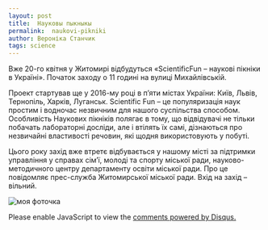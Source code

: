 ```yaml
---
layout: post
title:  Науковы пыкныкы
permalink:  naukovi-pikniki
author: Вероніка Станчик
tags: science
---
```


Вже 20-го квітня у Житомирі відбудуться «ScientificFun – наукові пікніки в Україні». Початок заходу о 11 годині на вулиці Михайлівській.

Проект стартував ще у 2016-му році в п’яти містах України: Київ, Львів, Тернопіль, Харків, Луганськ. Scientific Fun – це популяризація наук простим і водночас незвичним для нашого суспільства способом. Особливість Наукових пікніків полягає в тому, що відвідувачі не тільки побачать лабораторні досліди, але і втілять їх самі, дізнаються про незвичайні властивості речовин, які щодня використовують у побуті.

Цього року захід вже втретє відбувається у нашому місті за підтримки управління у справах сім’ї, молоді та спорту міської ради, науково-методичного центру департаменту освіти міської ради. Про це повідомляє прес-служба Житомирської міської ради. Вхід на захід – вільний.

![моя фоточка](https://raw.githubusercontent.com/VeronikaStanchyk/VeronikaStanchyk.github.io/blob/master/images/photo_2019-12-02_13-27-45.jpg)


<div id="disqus_thread"></div>
<script>
var disqus_config = function () {
this.page.url = 'https://veronikastanchyk.github.io/naukovi-pikniki';  // Replace PAGE_URL with your page's canonical URL variable
this.page.identifier = ' naukovi-pikniki '; // Replace PAGE_IDENTIFIER with your page's unique identifier variable
};
(function() { // DON'T EDIT BELOW THIS LINE
var d = document, s = d.createElement('script');
s.src = 'https://https-veronikastanchyk-github-io.disqus.com/embed.js';
s.setAttribute('data-timestamp', +new Date());
(d.head || d.body).appendChild(s);
})();
</script>
<noscript>Please enable JavaScript to view the <a href="https://disqus.com/?ref_noscript">comments powered by Disqus.</a></noscript>
